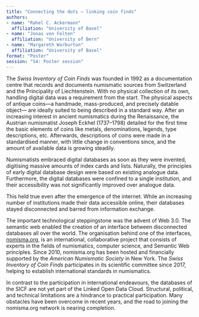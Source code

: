 ```yaml
---
title: "Connecting the dots – linking coin finds"
authors:
- name: "Rahel C. Ackermann"
  affiliation: "University of Basel"
- name: "Jonas von Felten"
  affiliation: "University of Bern"
- name: "Margareth Warburton"
  affiliation: "University of Basel"
format: "Poster"
session: "S4: Poster session"
---
```


The *Swiss Inventory of Coin Finds* was founded in 1992 as a documentation centre that records and
documents numismatic sources from Switzerland and the Principality of Liechtenstein. With no
physical collection of its own, handling digital data was a requirement from the start.
The physical aspects of antique coins—a handmade, mass-produced, and precisely datable object—
are ideally suited to being described in a standard way. After an increasing interest in ancient
numismatics during the Renaissance, the Austrian numismatist Joseph Eckhel (1737–1798) detailed
for the first time the basic elements of coins like metals, denominations, legends, type descriptions,
etc. Afterwards, descriptions of coins were made in a standardised manner, with little change in
conventions since, and the amount of available data is growing steadily.

Numismatists embraced digital databases as soon as they were invented, digitising massive amounts
of index cards and lists. Naturally, the principles of early digital database design were based on
existing analogue data. Furthermore, the digital databases were confined to a single institution, and
their accessibility was not significantly improved over analogue data.

This held true even after the emergence of the internet. While an increasing number of institutions
made their data accessible online, their databases stayed disconnected and barred from information
exchange.

The important technological steppingstone was the advent of Web 3.0. The semantic web enabled
the creation of an interface between disconnected databases all over the world. The organisation
behind one of the interfaces, [nomisma.org](https://nomisma.org), is an international, collaborative project that consists of
experts in the fields of numismatics, computer science, and Semantic Web principles. Since 2010,
nomisma.org has been hosted and financially supported by the *American Numismatic Society* in New
York. The *Swiss Inventory of Coin Finds* participates in its scientific committee since 2017, helping to
establish international standards in numismatics.

In contrast to the participation in international endeavours, the databases of the SICF are not yet
part of the Linked Open Data Cloud. Structural, political, and technical limitations are a hindrance to
practical participation. Many obstacles have been overcome in recent years, and the road to joining
the nomisma.org network is nearing completion.
